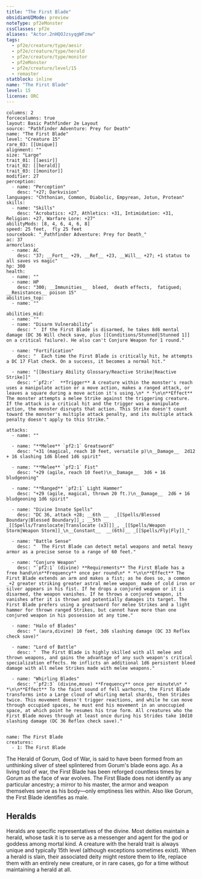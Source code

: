 ```yaml
---
title: "The First Blade"
obsidianUIMode: preview
noteType: pf2eMonster
cssClasses: pf2e
aliases: "Actor.2nHQOJzsyqgWFzmw" 
tags:
  - pf2e/creature/type/aesir
  - pf2e/creature/type/herald
  - pf2e/creature/type/monitor
  - pf2eMonster
  - pf2e/creature/level/15
  - remaster
statblock: inline
name: "The First Blade"
level: 15
license: ORC
---
```


```statblock
columns: 2
forcecolumns: true
layout: Basic Pathfinder 2e Layout
source: "Pathfinder Adventure: Prey for Death"
name: "The First Blade"
level: "Creature 15"
rare_03: [[Unique]]
alignment: ""
size: "Large"
trait_01: [[aesir]]
trait_02: [[herald]]
trait_03: [[monitor]]
modifier: 27
perception:
  - name: "Perception"
    desc: "+27; Darkvision"
languages: "Chthonian, Common, Diabolic, Empyrean, Jotun, Protean"
skills:
  - name: "Skills"
    desc: "Acrobatics: +27, Athletics: +31, Intimidation: +31, Religion: +27, Warfare Lore: +27"
abilityMods: [8, 4, 6, 4, 6, 8]
speed: 25 feet,  fly 25 feet
sourcebook: "_Pathfinder Adventure: Prey for Death_"
ac: 37
armorclass:
  - name: AC
    desc: "37; __Fort__ +29, __Ref__ +23, __Will__ +27; +1 status to all saves vs magic"
hp: 300
health:
  - name: ""
  - name: HP
    desc: "300; __Immunities__  bleed,  death effects,  fatigued; __Resistances__ poison 15"
abilities_top:
  - name: ""

abilities_mid:
  - name: ""
  - name: "Disarm Vulnerability"
    desc: "  If the First Blade is disarmed, he takes 8d6 mental damage (DC 36 Will check save, plus [[Conditions/Stunned|Stunned 1]] on a critical failure). He also can't Conjure Weapon for 1 round."

  - name: "Fortification"
    desc: "  Each time the First Blade is critically hit, he attempts a DC 17 Flat check. On a success, it becomes a normal hit."

  - name: "[[Bestiary Ability Glossary/Reactive Strike|Reactive Strike]]"
    desc: "`pf2:r`  **Trigger** A creature within the monster's reach uses a manipulate action or a move action, makes a ranged attack, or leaves a square during a move action it's using.\n* * *\n\n**Effect** The monster attempts a melee Strike against the triggering creature. If the attack is a critical hit and the trigger was a manipulate action, the monster disrupts that action. This Strike doesn't count toward the monster's multiple attack penalty, and its multiple attack penalty doesn't apply to this Strike."

attacks:
  - name: ""

  - name: "**Melee** `pf2:1` Greatsword"
    desc: "+31 (magical, reach 10 feet, versatile p)\n__Damage__  2d12 + 16 slashing 1d6 bleed 1d6 spirit"

  - name: "**Melee** `pf2:1` Fist"
    desc: "+29 (agile, reach 10 feet)\n__Damage__  3d6 + 16 bludgeoning"

  - name: "**Ranged** `pf2:1` Light Hammer"
    desc: "+29 (agile, magical, thrown 20 ft.)\n__Damage__  2d6 + 16 bludgeoning 1d6 spirit"

  - name: "Divine Innate Spells"
    desc: "DC 36, attack +28; __6th __  _[[Spells/Blessed Boundary|Blessed Boundary]]_; __5th __  _[[Spells/Translocate|Translocate (x3)]]_, _[[Spells/Weapon Storm|Weapon Storm]]_\n__Constant__  __(6th)__ _[[Spells/Fly|Fly]]_"

  - name: "Battle Sense"
    desc: "  The First Blade can detect metal weapons and metal heavy armor as a precise sense to a range of 60 feet."

  - name: "Conjure Weapon"
    desc: "`pf2:1` (divine) **Requirements** The First Blade has a free hand\n\n**Frequency** once per round\n* * *\n\n**Effect** The First Blade extends an arm and makes a fist; as he does so, a common _+2 greater striking greater astral melee weapon_ made of cold iron or silver appears in his fist. If he drops a conjured weapon or it is disarmed, the weapon vanishes. If he throws a conjured weapon, it vanishes after it is thrown and potentially damages its target. The First Blade prefers using a greatsword for melee Strikes and a light hammer for thrown ranged Strikes, but cannot have more than one conjured weapon in his possession at any time."

  - name: "Halo of Blades"
    desc: " (aura,divine) 10 feet, 3d6 slashing damage (DC 33 Reflex check save)"

  - name: "Lord of Battle"
    desc: "  The First Blade is highly skilled with all melee and thrown weapons, and gains the advantage of any such weapon's critical specialization effects. He inflicts an additional 1d6 persistent bleed damage with all melee Strikes made with melee weapons."

  - name: "Whirling Blades"
    desc: "`pf2:3` (divine,move) **Frequency** once per minute\n* * *\n\n**Effect** To the faint sound of fell warhorns, the First Blade transforms into a Large cloud of whirling metal shards, then Strides twice. This movement doesn't trigger reactions, and while he can move through occupied spaces, he must end his movement in an unoccupied space, at which point he resumes his true form. All creatures who the First Blade moves through at least once during his Strides take 10d10 slashing damage (DC 36 Reflex check save)."
 
```

```encounter-table
name: The First Blade
creatures:
  - 1: The First Blade
```



The Herald of Gorum, God of War, is said to have been formed from an unthinking sliver of steel splintered from Gorum's blade eons ago. As a living tool of war, the First Blade has been reforged countless times by Gorum as the face of war evolves. The First Blade does not identify as any particular ancestry; a mirror to his master, the armor and weapon themselves serve as his body—only emptiness lies within. Also like Gorum, the First Blade identifies as male.

## Heralds

Heralds are specific representatives of the divine. Most deities maintain a herald, whose task it is to serve as a messenger and agent for the god or goddess among mortal kind. A creature with the herald trait is always unique and typically 15th level (although exceptions sometimes exist). When a herald is slain, their associated deity might restore them to life, replace them with an entirely new creature, or in rare cases, go for a time without maintaining a herald at all.
